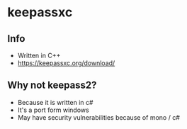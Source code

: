 # keepassxc

## Info
* Written in C++
* https://keepassxc.org/download/

## Why not keepass2?
* Because it is written in c#
* It's a port form windows
* May have security vulnerabilities because of mono / c#

